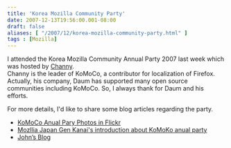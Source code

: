 ```yaml
---
title: 'Korea Mozilla Community Party'
date: 2007-12-13T19:56:00.001-08:00
draft: false
aliases: [ "/2007/12/korea-mozilla-community-party.html" ]
tags : [Mozilla]
---
```


I attended the Korea Mozilla Community Annual Party 2007 last week which was hosted by [Channy](http://channy.creation.net/).  
Channy is the leader of KoMoCo, a contributor for localization of Firefox. Actually, his company, Daum has supported many open source communities including KoMoCo. So, I always thank for Daum and his efforts.  
  
For more details, I'd like to share some blog articles regarding the party.  

*   [KoMoCo Anual Pary Photos in Flickr  
    ](http://flickr.com/photos/seokchanyun/sets/72157603472144745/)
*   [Mozllia Japan Gen Kanai's introduction about KoMoKo anual party](http://flickr.com/photos/seokchanyun/sets/72157603472144745/)
*   [John’s Blog  
    ](http://john.jubjubs.net/2007/12/17/firefox-is/)